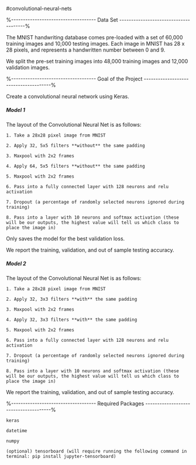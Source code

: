 #convolutional-neural-nets

%------------------------------------ Data Set --------------------------------------%

The MNIST handwriting database comes pre-loaded with a set of 60,000 training images and 10,000 testing images. Each image in MNIST has 28 x 28 pixels, and represents a handwritten number between 0 and 9. 

We split the pre-set training images into 48,000 training images and 12,000 validation images. 



%------------------------------------ Goal of the Project --------------------------------------%

Create a convolutional neural network using Keras. 

##### Model 1 

The layout of the Convolutional Neural Net is as follows:

	1. Take a 28x28 pixel image from MNIST

	2. Apply 32, 5x5 filters **without** the same padding 

	3. Maxpool with 2x2 frames

	4. Apply 64, 5x5 filters **without** the same padding

	5. Maxpool with 2x2 frames

	6. Pass into a fully connected layer with 128 neurons and relu activation

	7. Dropout (a percentage of randomly selected neurons ignored during training)

	8. Pass into a layer with 10 neurons and softmax activation (these will be our outputs, the highest value will tell us which class to place the image in)

Only saves the model for the best validation loss. 

We report the training, validation, and out of sample testing accuracy. 


##### Model 2 

The layout of the Convolutional Neural Net is as follows:

	1. Take a 28x28 pixel image from MNIST

	2. Apply 32, 3x3 filters **with** the same padding

	3. Maxpool with 2x2 frames

	4. Apply 32, 3x3 filters **with** the same padding

	5. Maxpool with 2x2 frames

	6. Pass into a fully connected layer with 128 neurons and relu activation

	7. Dropout (a percentage of randomly selected neurons ignored during training)

	8. Pass into a layer with 10 neurons and softmax activation (these will be our outputs, the highest value will tell us which class to place the image in)


We report the training, validation, and out of sample testing accuracy. 

%------------------------------------ Required Packages --------------------------------------%

	keras

	datetime

	numpy

	(optional) tensorboard (will require running the following command in terminal: pip install jupyter-tensorboard)
